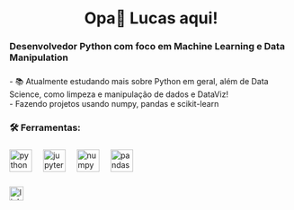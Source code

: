 

<h1 align="center">Opa👋 Lucas aqui!</h1>

###

<h3 align="left">Desenvolvedor Python com foco em Machine Learning e Data Manipulation</h3>

###

<p align="left">- 📚 Atualmente estudando mais sobre Python em geral, além de Data Science, como limpeza e manipulação de dados e DataViz!<br>- Fazendo projetos usando numpy, pandas e scikit-learn</p>

###

<h3 align="left">🛠 Ferramentas:</h3>

###

<div align="left">
  <img src="https://cdn.jsdelivr.net/gh/devicons/devicon/icons/python/python-original.svg" height="40" alt="python logo"  />
  <img width="12" />
  <img src="https://cdn.jsdelivr.net/gh/devicons/devicon/icons/jupyter/jupyter-original.svg" height="40" alt="jupyter logo"  />
  <img width="12" />
  <img src="https://cdn.jsdelivr.net/gh/devicons/devicon/icons/numpy/numpy-original.svg" height="40" alt="numpy logo"  />
  <img width="12" />
  <img src="https://cdn.jsdelivr.net/gh/devicons/devicon/icons/pandas/pandas-original.svg" height="40" alt="pandas logo"  />
</div>

###

<div>
  <a href="https://github.com/LucasMesquitaAlc" target="_blank">
    <img src="https://img.shields.io/static/v1?message=LinkedIn&logo=linkedin&label=&color=0077B5&logoColor=white&labelColor=&style=for-the-badge" height="25" alt="linkedin logo"  />
  </a>
</div>

